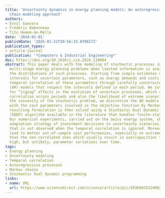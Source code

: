 ```yaml
---
title: 'Uncertainty dynamics in energy planning models: An autoregressive and Markov
  chain modeling approach'
authors:
- Esnil Guevara
- Frédéric Babonneau
- Tito Homem-de-Mello
date: '2024-01-01'
publishDate: '2025-01-21T20:56:33.870617Z'
publication_types:
- article-journal
publication: '*Computers & Industrial Engineering*'
doi: https://doi.org/10.1016/j.cie.2024.110084
abstract: This paper deals with the modeling of stochastic processes in long-term
  multi-stage energy planning problems when limited information is available about
  the distributions of such processes. Starting from simple estimates of variation
  intervals for uncertain parameters, such as energy demands and costs, we model the
  temporal correlation of these parameters through carefully constructed autoregressive
  (AR) models that respect the intervals defined in each period. We introduce a coefficient
  for “zigzag” effects in the evolution of uncertain processes, which controls the
  correlation across periods and also the likelihood of extreme scenarios. To preserve
  the convexity of the stochastic problem, we discretize the AR models associated
  with the cost parameters involved in the objective function by Markov chains. The
  resulting formulation is then solved using a Stochastic Dual Dynamic Programming
  (SDDP) algorithm available in the literature that handles finite-state Markov chains.
  Our numerical experiments, carried out on the Swiss energy system, show a very desirable
  adaptation strategy of investment decisions to uncertainty scenarios, a behavior
  that is not observed when the temporal correlation is ignored. Moreover, the solutions
  lead to better out-of-sample cost performances, especially on extreme scenario realizations,
  than the non-correlated ones which usually result in overcapacities to protect against
  high, but unlikely, parameter variations over time.
tags:
- Energy planning
- Uncertainty modeling
- Temporal correlation
- Autoregressive processes
- Markov chains
- Stochastic dual dynamic programming
links:
- name: URL
  url: https://www.sciencedirect.com/science/article/pii/S0360835224002055
---
```


